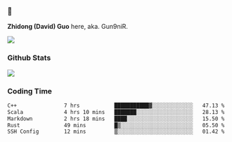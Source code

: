 ### 👋 

**Zhidong (David) Guo** here, aka. Gun9niR.

![](https://komarev.com/ghpvc/?username=Gun9niR&label=Total+Views)

### Github Stats

<img src="https://github-readme-stats.vercel.app/api?username=Gun9niR&count_private=true&show_icons=true&theme=vue-dark&hide_title=true">

### Coding Time

<!--START_SECTION:waka-->

```txt
C++               7 hrs           ███████████▓░░░░░░░░░░░░░   47.13 %
Scala             4 hrs 10 mins   ███████░░░░░░░░░░░░░░░░░░   28.13 %
Markdown          2 hrs 18 mins   ████░░░░░░░░░░░░░░░░░░░░░   15.50 %
Rust              49 mins         █▒░░░░░░░░░░░░░░░░░░░░░░░   05.50 %
SSH Config        12 mins         ▒░░░░░░░░░░░░░░░░░░░░░░░░   01.42 %
```

<!--END_SECTION:waka-->
